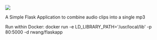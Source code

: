 [![](https://images.microbadger.com/badges/image/rwang/flaskapp.svg)](https://microbadger.com/images/rwang/flaskapp "Get your own image badge on microbadger.com")

A Simple Flask Application to combine audio clips into a single mp3

Run within Docker:
    docker run -e LD_LIBRARY_PATH='/usr/local/lib' -p 80:5000 -d rwang/flaskapp
